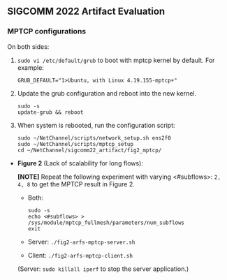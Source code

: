 ## SIGCOMM 2022 Artifact Evaluation

### MPTCP configurations

On both sides:

1. `sudo vi /etc/default/grub` to boot with mptcp kernel by default. For example:  

   ```
   GRUB_DEFAULT="1>Ubuntu, with Linux 4.19.155-mptcp+"
   ```

2. Update the grub configuration and reboot into the new kernel.  

   ```
   sudo -s
   update-grub && reboot
   ```
   
3. When system is rebooted, run the configuration script:

   ```
   sudo ~/NetChannel/scripts/network_setup.sh ens2f0
   sudo ~/NetChannel/scripts/mptcp_setup
   cd ~/NetChannel/sigcomm22_artifact/fig2_mptcp/
   ```
   
- **Figure 2** (Lack of scalability for long flows):

   **[NOTE]** Repeat the following experiment with varying <#subflows>: `2, 4, 8` to get the MPTCP result in Figure 2.

   - Both:
      ```
      sudo -s
      echo <#subflows> > /sys/module/mptcp_fullmesh/parameters/num_subflows
      exit
      ```

   - Server: `./fig2-arfs-mptcp-server.sh`
   - Client: `./fig2-arfs-mptcp-client.sh`

   (Server: `sudo killall iperf` to stop the server application.)

